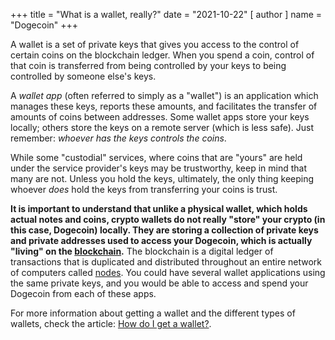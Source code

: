 +++
title = "What is a wallet, really?"
date = "2021-10-22"
[ author ]
  name = "Dogecoin"
+++

A wallet is a set of private keys that gives you access to the control of certain coins on the blockchain ledger. When you spend a coin, control of that coin is transferred from being controlled by your keys to being controlled by someone else's keys. 

A *wallet app* (often referred to simply as a "wallet") is an application which manages these keys, reports these amounts, and facilitates the transfer of amounts of coins between addresses. Some wallet apps store your keys locally; others store the keys on a remote server (which is less safe). Just remember: *whoever has the keys controls the coins*. 

While some "custodial" services, where coins that are "yours" are held under the service provider's keys may be trustworthy, keep in mind that many are not. Unless you hold the keys, ultimately, the only thing keeping whoever *does* hold the keys from transferring your coins is trust. 

**It is important to understand that unlike a physical wallet, which holds actual notes and coins, crypto wallets do not really "store" your crypto (in this case, Dogecoin) locally. They are storing a collection of private keys and private addresses used to access your Dogecoin, which is actually "living" on the [blockchain](/dogepedia/articles/what-is-a-blockchain/).** The blockchain is a digital ledger of transactions that is duplicated and distributed throughout an entire network of computers called [nodes](/dogepedia/articles/what-is-a-node/). You could have several wallet applications using the same private keys, and you would be able to access and spend your Dogecoin from each of these apps.

For more information about getting a wallet and the different types of wallets, check the article: [How do I get a wallet?](/dogepedia/articles/how-do-i-get-a-wallet/).


